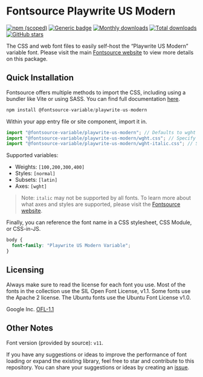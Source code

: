 # Fontsource Playwrite US Modern

[![npm (scoped)](https://img.shields.io/npm/v/@fontsource-variable/playwrite-us-modern?color=brightgreen)](https://www.npmjs.com/package/@fontsource-variable/playwrite-us-modern) [![Generic badge](https://img.shields.io/badge/fontsource-passing-brightgreen)](https://github.com/fontsource/fontsource) [![Monthly downloads](https://badgen.net/npm/dm/@fontsource-variable/playwrite-us-modern)](https://github.com/fontsource/fontsource) [![Total downloads](https://badgen.net/npm/dt/@fontsource-variable/playwrite-us-modern)](https://github.com/fontsource/fontsource) [![GitHub stars](https://img.shields.io/github/stars/fontsource/fontsource.svg?style=social&label=Star)](https://github.com/fontsource/fontsource/stargazers)

The CSS and web font files to easily self-host the “Playwrite US Modern” variable font. Please visit the main [Fontsource website](https://fontsource.org/fonts/playwrite-us-modern) to view more details on this package.

## Quick Installation

Fontsource offers multiple methods to import the CSS, including using a bundler like Vite or using SASS. You can find full documentation [here](https://fontsource.org/docs/getting-started/introduction).

```javascript
npm install @fontsource-variable/playwrite-us-modern
```

Within your app entry file or site component, import it in.

```javascript
import "@fontsource-variable/playwrite-us-modern"; // Defaults to wght axis
import "@fontsource-variable/playwrite-us-modern/wght.css"; // Specify axis
import "@fontsource-variable/playwrite-us-modern/wght-italic.css"; // Specify axis and style
```

Supported variables:
- Weights: `[100,200,300,400]`
- Styles: `[normal]`
- Subsets: `[latin]`
- Axes: `[wght]`

> Note: `italic` may not be supported by all fonts. To learn more about what axes and styles are supported, please visit the [Fontsource website](https://fontsource.org/fonts/playwrite-us-modern).

Finally, you can reference the font name in a CSS stylesheet, CSS Module, or CSS-in-JS.

```css
body {
  font-family: "Playwrite US Modern Variable";
}
```

## Licensing
Always make sure to read the license for each font you use. Most of the fonts in the collection use the SIL Open Font License, v1.1. Some fonts use the Apache 2 license. The Ubuntu fonts use the Ubuntu Font License v1.0.

Google Inc.
[OFL-1.1](http://scripts.sil.org/OFL)

## Other Notes
Font version (provided by source): `v11`.

If you have any suggestions or ideas to improve the performance of font loading or expand the existing library, feel free to star and contribute to this repository. You can share your suggestions or ideas by creating an [issue](https://github.com/fontsource/fontsource/issues).